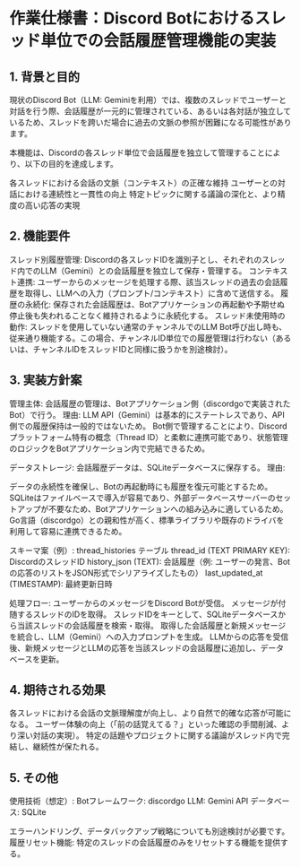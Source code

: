 # 作業仕様書：Discord Botにおけるスレッド単位での会話履歴管理機能の実装

## 1. 背景と目的

現状のDiscord Bot（LLM: Geminiを利用）では、複数のスレッドでユーザーと対話を行う際、会話履歴が一元的に管理されている、あるいは各対話が独立しているため、スレッドを跨いだ場合に過去の文脈の参照が困難になる可能性があります。

本機能は、Discordの各スレッド単位で会話履歴を独立して管理することにより、以下の目的を達成します。

各スレッドにおける会話の文脈（コンテキスト）の正確な維持
ユーザーとの対話における連続性と一貫性の向上
特定トピックに関する議論の深化と、より精度の高い応答の実現

## 2. 機能要件

スレッド別履歴管理: Discordの各スレッドIDを識別子とし、それぞれのスレッド内でのLLM（Gemini）との会話履歴を独立して保存・管理する。
コンテキスト連携: ユーザーからのメッセージを処理する際、該当スレッドの過去の会話履歴を取得し、LLMへの入力（プロンプト/コンテキスト）に含めて送信する。
履歴の永続化: 保存された会話履歴は、Botアプリケーションの再起動や予期せぬ停止後も失われることなく維持されるように永続化する。
スレッド未使用時の動作: スレッドを使用していない通常のチャンネルでのLLM Bot呼び出し時も、従来通り機能する。この場合、チャンネルID単位での履歴管理は行わない（あるいは、チャンネルIDをスレッドIDと同様に扱うかを別途検討）。

## 3. 実装方針案

管理主体: 会話履歴の管理は、Botアプリケーション側（discordgoで実装されたBot）で行う。
理由:
LLM API（Gemini）は基本的にステートレスであり、API側での履歴保持は一般的ではないため。
Bot側で管理することにより、Discordプラットフォーム特有の概念（Thread ID）と柔軟に連携可能であり、状態管理のロジックをBotアプリケーション内で完結できるため。

データストレージ: 会話履歴データは、SQLiteデータベースに保存する。
理由:

データの永続性を確保し、Botの再起動時にも履歴を復元可能とするため。
SQLiteはファイルベースで導入が容易であり、外部データベースサーバーのセットアップが不要なため、Botアプリケーションへの組み込みに適しているため。
Go言語（discordgo）との親和性が高く、標準ライブラリや既存のドライバを利用して容易に連携できるため。

スキーマ案（例）:
thread_histories テーブル
thread_id (TEXT PRIMARY KEY): DiscordのスレッドID
history_json (TEXT): 会話履歴（例: ユーザーの発言、Botの応答のリストをJSON形式でシリアライズしたもの）
last_updated_at (TIMESTAMP): 最終更新日時

処理フロー:
ユーザーからのメッセージをDiscord Botが受信。
メッセージが付随するスレッドのIDを取得。
スレッドIDをキーとして、SQLiteデータベースから当該スレッドの会話履歴を検索・取得。
取得した会話履歴と新規メッセージを統合し、LLM（Gemini）への入力プロンプトを生成。
LLMからの応答を受信後、新規メッセージとLLMの応答を当該スレッドの会話履歴に追加し、データベースを更新。


## 4. 期待される効果

各スレッドにおける会話の文脈理解度が向上し、より自然で的確な応答が可能になる。
ユーザー体験の向上（「前の話覚えてる？」といった確認の手間削減、より深い対話の実現）。
特定の話題やプロジェクトに関する議論がスレッド内で完結し、継続性が保たれる。

## 5. その他

使用技術（想定）:
Botフレームワーク: discordgo
LLM: Gemini API
データベース: SQLite

エラーハンドリング、データバックアップ戦略についても別途検討が必要です。
履歴リセット機能: 特定のスレッドの会話履歴のみをリセットする機能を提供する。
